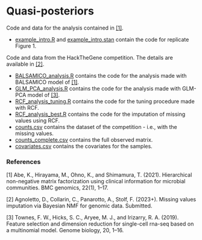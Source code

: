 # Quasi-posteriors

Code and data for the analysis contained in [[1]](#1).
- [example_intro.R](https://github.com/davideagno/HackTheGene/blob/main/BALSAMICO_analysis.R) and [example_intro.stan](https://github.com/davideagno/HackTheGene/blob/main/BALSAMICO_analysis.R) contain the code for replicate Figure 1.





Code and data from the HackTheGene competition. The details are available in [[2]](#2).
- [BALSAMICO_analysis.R](https://github.com/davideagno/HackTheGene/blob/main/BALSAMICO_analysis.R) contains the code for the analysis made with BALSAMICO model of [[1]](#1).
- [GLM_PCA_analysis.R](https://github.com/davideagno/HackTheGene/blob/main/GLM_PCA_analysis.R) contains the code for the analysis made with GLM-PCA model of [[3]](#3).
- [RCF_analysis_tuning.R](https://github.com/davideagno/HackTheGene/blob/main/RCF_analysis_tuning.R) contains the code for the tuning procedure made with RCF.
- [RCF_analysis_best.R](https://github.com/davideagno/HackTheGene/blob/main/RCF_analysis_best.R) contains the code for the imputation of missing values using RCF.
- [counts.csv](https://github.com/davideagno/HackTheGene/blob/main/counts.csv) contains the dataset of the competition - i.e., with the missing values.
- [counts_complete.csv](https://github.com/davideagno/HackTheGene/blob/main/counts_complete.csv) contains the full observed matrix.
- [covariates.csv](https://github.com/davideagno/HackTheGene/blob/main/covariates.csv) contains the covariates for the samples.

### References
<a id="1">[1]</a> 
Abe, K., Hirayama, M., Ohno, K., and Shimamura, T. (2021).
Hierarchical non-negative matrix factorization using clinical information for microbial communities.
BMC genomics, 22(1), 1–17.

<a id="2">[2]</a> 
Agnoletto, D., Collarin, C., Panarotto, A., Stolf, F. (2023+). 
Missing values imputation via Bayesian NMF for genomic data.
Submitted.

<a id="3">[3]</a> 
Townes, F. W., Hicks, S. C., Aryee, M. J., and Irizarry, R. A. (2019).
Feature selection and dimension reduction for single-cell rna-seq based on a multinomial model. 
Genome biology, 20, 1–16.
